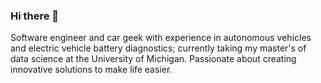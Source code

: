 ### Hi there 👋

Software engineer and car geek with experience in autonomous vehicles and electric vehicle battery diagnostics; currently taking my master's of data science at the University of Michigan. Passionate about creating innovative solutions to make life easier.

<!--
**zymoncone/zymoncone** is a ✨ _special_ ✨ repository because its `README.md` (this file) appears on your GitHub profile.

Here are some ideas to get you started:

- 🔭 I’m currently working on ...
- 🌱 I’m currently learning ...
- 👯 I’m looking to collaborate on ...
- 🤔 I’m looking for help with ...
- 💬 Ask me about ...
- 📫 How to reach me: ...
- 😄 Pronouns: ...
- ⚡ Fun fact: ...
-->
